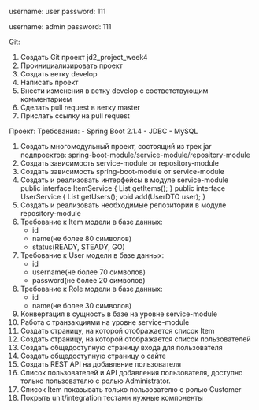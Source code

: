 ﻿username: user
password: 111

username: admin 
password: 111

Git:
1. Создать Git проект jd2_project_week4
2. Проинициализировать проект 
3. Создать ветку develop
4. Написать проект
5. Внести изменения в ветку develop c соответствующим комментарием
6. Сделать pull request в ветку master
7. Прислать ссылку на pull request

Проект:
	Требования:
	- Spring Boot 2.1.4
	- JDBC
	- MySQL
1. Создать многомодульный проект, состоящий из трех jar подпроектов: spring-boot-module/service-module/repository-module
2. Создать зависимость service-module oт repository-module
3. Создать зависимость spring-boot-module oт service-module
4. Создать и реализовать интерфейсы в модуле service-module  
public interface ItemService {
    List<ItemDTO> getItems();
}
public interface UserService {
    List<UserDTO> getUsers();
	void add(UserDTO user);
}
5. Создать и реализовать необходимые репозитории в модуле repository-module
6. Требование к Item модели в базе данных:
	- id
	- name(не более 80 символов)
	- status(READY, STEADY, GO)
7. Требование к User модели в базе данных:
	- id
	- username(не более 70 символов)
	- password(не более 20 символов)
8. Требование к Role модели в базе данных:
	- id
	- name(не более 30 символов)
9. Конвертация в сущность в базе на уровне service-module
10. Работа с транзакциями на уровне service-module
11. Создать страницу, на которой отображается список Item
12. Создать страницу, на которой отображается список пользователей 
13. Создать общедоступную страницу входа для пользователя
14. Создать общедоступную страницу о сайте
15. Создать REST API на добавление пользователя
16. Список пользователей и API добавления пользователя, доступно только пользователю с ролью Administrator. 
17. Список Item показывать только пользователю с ролью Customer  
18. Покрыть unit/integration тестами нужные компоненты
